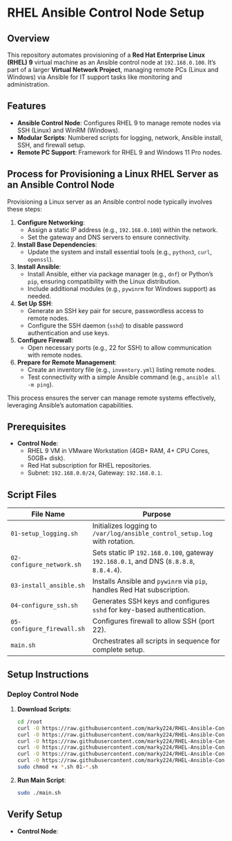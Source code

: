 # RHEL Ansible Control Node Setup

## Overview
This repository automates provisioning of a **Red Hat Enterprise Linux (RHEL) 9** virtual machine as an Ansible control node at `192.168.0.100`. It’s part of a larger **Virtual Network Project**, managing remote PCs (Linux and Windows) via Ansible for IT support tasks like monitoring and administration.

## Features
- **Ansible Control Node**: Configures RHEL 9 to manage remote nodes via SSH (Linux) and WinRM (Windows).
- **Modular Scripts**: Numbered scripts for logging, network, Ansible install, SSH, and firewall setup.
- **Remote PC Support**: Framework for RHEL 9 and Windows 11 Pro nodes.

## Process for Provisioning a Linux RHEL Server as an Ansible Control Node
Provisioning a Linux server as an Ansible control node typically involves these steps:

1. **Configure Networking**:
   - Assign a static IP address (e.g., `192.168.0.100`) within the network.
   - Set the gateway and DNS servers to ensure connectivity.
2. **Install Base Dependencies**:
   - Update the system and install essential tools (e.g., `python3`, `curl`, `openssl`).
3. **Install Ansible**:
   - Install Ansible, either via package manager (e.g., `dnf`) or Python’s `pip`, ensuring compatibility with the Linux distribution.
   - Include additional modules (e.g., `pywinrm` for Windows support) as needed.
4. **Set Up SSH**:
   - Generate an SSH key pair for secure, passwordless access to remote nodes.
   - Configure the SSH daemon (`sshd`) to disable password authentication and use keys.
5. **Configure Firewall**:
   - Open necessary ports (e.g., 22 for SSH) to allow communication with remote nodes.
6. **Prepare for Remote Management**:
   - Create an inventory file (e.g., `inventory.yml`) listing remote nodes.
   - Test connectivity with a simple Ansible command (e.g., `ansible all -m ping`).

This process ensures the server can manage remote systems effectively, leveraging Ansible’s automation capabilities.

## Prerequisites
- **Control Node**:
  - RHEL 9 VM in VMware Workstation (4GB+ RAM, 4+ CPU Cores, 50GB+ disk).
  - Red Hat subscription for RHEL repositories.
  - Subnet: `192.168.0.0/24`, Gateway: `192.168.0.1`.

## Script Files

| File Name                  | Purpose                                                                 |
|----------------------------|-------------------------------------------------------------------------|
| `01-setup_logging.sh`      | Initializes logging to `/var/log/ansible_control_setup.log` with rotation. |
| `02-configure_network.sh`  | Sets static IP `192.168.0.100`, gateway `192.168.0.1`, and DNS (`8.8.8.8`, `8.8.4.4`). |
| `03-install_ansible.sh`    | Installs Ansible and `pywinrm` via `pip`, handles Red Hat subscription. |
| `04-configure_ssh.sh`      | Generates SSH keys and configures `sshd` for key-based authentication.  |
| `05-configure_firewall.sh` | Configures firewall to allow SSH (port 22).                             |
| `main.sh`                  | Orchestrates all scripts in sequence for complete setup.                |

## Setup Instructions

### Deploy Control Node
1. **Download Scripts**:
   ```bash
   cd /root
   curl -O https://raw.githubusercontent.com/marky224/RHEL-Ansible-Control-Node/main/deploy/main.sh
   curl -O https://raw.githubusercontent.com/marky224/RHEL-Ansible-Control-Node/main/deploy/01-setup_logging.sh
   curl -O https://raw.githubusercontent.com/marky224/RHEL-Ansible-Control-Node/main/deploy/02-configure_network.sh
   curl -O https://raw.githubusercontent.com/marky224/RHEL-Ansible-Control-Node/main/deploy/03-install_ansible.sh
   curl -O https://raw.githubusercontent.com/marky224/RHEL-Ansible-Control-Node/main/deploy/04-configure_ssh.sh
   curl -O https://raw.githubusercontent.com/marky224/RHEL-Ansible-Control-Node/main/deploy/05-configure_firewall.sh
   sudo chmod +x *.sh 01-*.sh
   ```

2. **Run Main Script**:
   ```bash
   sudo ./main.sh
   ```
## Verify Setup
-  **Control Node**:
